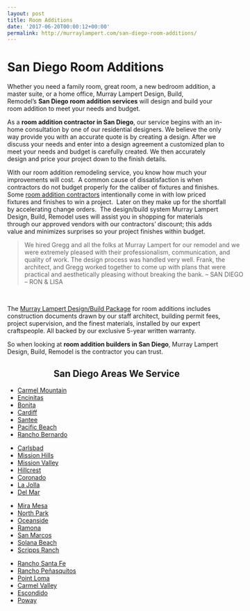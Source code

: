 ```yaml
---
layout: post
title: Room Additions
date: '2017-06-20T00:00:12+00:00'
permalink: http://murraylampert.com/san-diego-room-additions/
---
```

<h1 class="mainhead">San Diego Room Additions</h1>
Whether you need a family room, great room, a new bedroom addition, a master suite, or a home office, Murray Lampert Design, Build, Remodel’s <strong>San Diego room addition services</strong> will design and build your room addition to meet your needs and budget.

As a <strong>room addition contractor in San Diego</strong>, our service begins with an in-home consultation by one of our residential designers. We believe the only way provide you with an accurate quote is by creating a design. After we discuss your needs and enter into a design agreement a customized plan to meet your needs and budget is carefully created. We then accurately design and price your project down to the finish details.

With our room addition remodeling service, you know how much your improvements will cost.  A common cause of dissatisfaction is when contractors do not budget properly for the caliber of fixtures and finishes.  Some <a title="Murray Lampert Contractor" href="http://www.murraylampert.com/san-diego-design-build-contractors/">room addition contractors</a> intentionally come in with low priced fixtures and finishes to win a project.  Later on they make up for the shortfall by accelerating change orders.  The design/build system Murray Lampert Design, Build, Remodel uses will assist you in shopping for materials through our approved vendors with our contractors’ discount; this adds value and minimizes surprises so your project finishes within budget.
<blockquote style="width: 100%;">We hired Gregg and all the folks at Murray Lampert for our remodel and we were extremely pleased with their professionalism, communication, and quality of work. The design process was handled very well. Frank, the architect, and Gregg worked together to come up with plans that were practical and aesthetically pleasing without breaking the bank.
<span class="author">– SAN DIEGO – RON &amp; LISA</span></blockquote>
&nbsp;

The <a href="/san-diego-design-build-contractors/">Murray Lampert Design/Build Package</a> for room additions includes construction documents drawn by our staff architect, building permit fees, project supervision, and the finest materials, installed by our expert craftspeople. All backed by our exclusive 5-year written warranty.

So when looking at <strong>room addition builders in San Diego</strong>, Murray Lampert Design, Build, Remodel is the contractor you can trust.
<h2 class="cityp-title center" style="text-align: center;">San Diego Areas We Service</h2>
<div class="inline-cities row">
<div class="city-pages-grp col-md-3">
<ul>
 	<li><a href="http://murraylampert.com/home-additions-carmel-mountain/">Carmel Mountain</a></li>
 	<li><a href="http://murraylampert.com/home-additions-encinitas">Encinitas</a></li>
 	<li><a href="http://murraylampert.com/room-additions-bonita">Bonita</a></li>
 	<li><a href="http://murraylampert.com/room-additions-cardiff">Cardiff</a></li>
 	<li><a href="http://murraylampert.com/room-additions-santee">Santee</a></li>
 	<li><a href="http://murraylampert.com/room-additions-pacific-beach">Pacific Beach</a></li>
 	<li><a href="http://murraylampert.com/room-additions-rancho-bernardo">Rancho Bernardo</a></li>
</ul>
</div>
<div class="city-pages-grp col-md-3">
<ul>
 	<li><a href="http://murraylampert.com/room-additions-carlsbad">Carlsbad</a></li>
 	<li><a href="http://murraylampert.com/room-additions-mission-hills">Mission Hills</a></li>
 	<li><a href="http://murraylampert.com/room-additions-mission-valley">Mission Valley</a></li>
 	<li><a href="http://murraylampert.com/home-additions-hillcrest">Hillcrest</a></li>
 	<li><a href="http://murraylampert.com/room-additions-coronado">Coronado</a></li>
 	<li><a href="http://murraylampert.com/room-additions-la-jolla">La Jolla</a></li>
 	<li><a href="http://murraylampert.com/room-additions-del-mar">Del Mar</a></li>
</ul>
</div>
<div class="city-pages-grp col-md-3">
<ul>
 	<li><a href="http://murraylampert.com/home-additions-mira-mesa">Mira Mesa</a></li>
 	<li><a href="http://murraylampert.com/room-additions-north-park">North Park</a></li>
 	<li><a href="http://murraylampert.com/room-additions-oceanside/">Oceanside</a></li>
 	<li><a href="http://murraylampert.com/room-additions-ramona">Ramona</a></li>
 	<li><a href="http://murraylampert.com/home-additions-san-marcos">San Marcos</a></li>
 	<li><a href="http://murraylampert.com/room-additions-solana-beach">Solana Beach</a></li>
 	<li><a href="http://murraylampert.com/room-additions-scripps-ranch">Scripps Ranch</a></li>
</ul>
</div>
<div class="city-pages-grp col-md-3">
<ul>
 	<li><a href="http://murraylampert.com/room-additions-rancho-santa-fe ">Rancho Santa Fe</a></li>
 	<li><a href="http://murraylampert.com/home-additions-rancho-penasquitos">Rancho Peñasquitos</a></li>
 	<li><a href="http://murraylampert.com/room-additions-point-loma">Point Loma</a></li>
 	<li><a href="http://murraylampert.com/room-additions-carmel-valley">Carmel Valley</a></li>
 	<li><a href="http://murraylampert.com/room-additions-escondido">Escondido</a></li>
 	<li><a href="http://murraylampert.com/room-additions-poway">Poway</a></li>
</ul>
</div>
</div>
